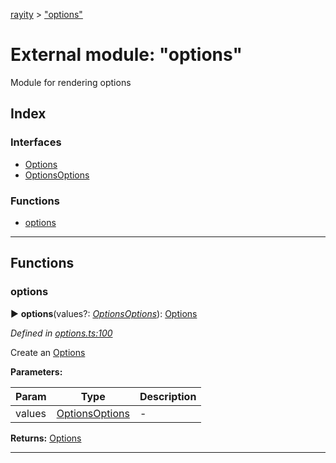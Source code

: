[rayity](../README.md) > ["options"](../modules/_options_.md)



# External module: "options"


Module for rendering options

## Index

### Interfaces

* [Options](../interfaces/_options_.options.md)
* [OptionsOptions](../interfaces/_options_.optionsoptions.md)


### Functions

* [options](_options_.md#options-1)



---
## Functions
<a id="options-1"></a>

###  options

► **options**(values?: *[OptionsOptions](../interfaces/_options_.optionsoptions.md)*): [Options](../interfaces/_options_.options.md)




*Defined in [options.ts:100](https://github.com/gribbet/rayity/blob/7a9144e/src/options.ts#L100)*



Create an [Options](../interfaces/_options_.options.md)


**Parameters:**

| Param | Type | Description |
| ------ | ------ | ------ |
| values | [OptionsOptions](../interfaces/_options_.optionsoptions.md)   |  - |





**Returns:** [Options](../interfaces/_options_.options.md)





___


